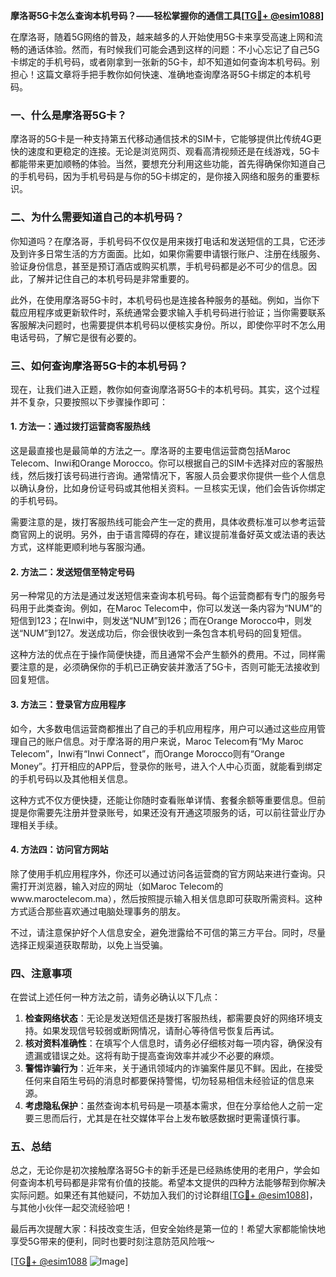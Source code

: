 **摩洛哥5G卡怎么查询本机号码？——轻松掌握你的通信工具[[TG💪+ @esim1088](https://t.me/s/esim1088)]**

在摩洛哥，随着5G网络的普及，越来越多的人开始使用5G卡来享受高速上网和流畅的通话体验。然而，有时候我们可能会遇到这样的问题：不小心忘记了自己5G卡绑定的手机号码，或者刚拿到一张新的5G卡，却不知道如何查询本机号码。别担心！这篇文章将手把手教你如何快速、准确地查询摩洛哥5G卡绑定的本机号码。

### 一、什么是摩洛哥5G卡？

摩洛哥的5G卡是一种支持第五代移动通信技术的SIM卡，它能够提供比传统4G更快的速度和更稳定的连接。无论是浏览网页、观看高清视频还是在线游戏，5G卡都能带来更加顺畅的体验。当然，要想充分利用这些功能，首先得确保你知道自己的手机号码，因为手机号码是与你的5G卡绑定的，是你接入网络和服务的重要标识。

### 二、为什么需要知道自己的本机号码？

你知道吗？在摩洛哥，手机号码不仅仅是用来拨打电话和发送短信的工具，它还涉及到许多日常生活的方方面面。比如，如果你需要申请银行账户、注册在线服务、验证身份信息，甚至是预订酒店或购买机票，手机号码都是必不可少的信息。因此，了解并记住自己的本机号码是非常重要的。

此外，在使用摩洛哥5G卡时，本机号码也是连接各种服务的基础。例如，当你下载应用程序或更新软件时，系统通常会要求输入手机号码进行验证；当你需要联系客服解决问题时，也需要提供本机号码以便核实身份。所以，即使你平时不怎么用电话号码，了解它是很有必要的。

### 三、如何查询摩洛哥5G卡的本机号码？

现在，让我们进入正题，教你如何查询摩洛哥5G卡的本机号码。其实，这个过程并不复杂，只要按照以下步骤操作即可：

#### 1. 方法一：通过拨打运营商客服热线

这是最直接也是最简单的方法之一。摩洛哥的主要电信运营商包括Maroc Telecom、Inwi和Orange Morocco。你可以根据自己的SIM卡选择对应的客服热线，然后拨打该号码进行咨询。通常情况下，客服人员会要求你提供一些个人信息以确认身份，比如身份证号码或其他相关资料。一旦核实无误，他们会告诉你绑定的手机号码。

需要注意的是，拨打客服热线可能会产生一定的费用，具体收费标准可以参考运营商官网上的说明。另外，由于语言障碍的存在，建议提前准备好英文或法语的表达方式，这样能更顺利地与客服沟通。

#### 2. 方法二：发送短信至特定号码

另一种常见的方法是通过发送短信来查询本机号码。每个运营商都有专门的服务号码用于此类查询。例如，在Maroc Telecom中，你可以发送一条内容为“NUM”的短信到123；在Inwi中，则发送“NUM”到126；而在Orange Morocco中，则发送“NUM”到127。发送成功后，你会很快收到一条包含本机号码的回复短信。

这种方法的优点在于操作简便快捷，而且通常不会产生额外的费用。不过，同样需要注意的是，必须确保你的手机已正确安装并激活了5G卡，否则可能无法接收到回复短信。

#### 3. 方法三：登录官方应用程序

如今，大多数电信运营商都推出了自己的手机应用程序，用户可以通过这些应用管理自己的账户信息。对于摩洛哥的用户来说，Maroc Telecom有“My Maroc Telecom”，Inwi有“Inwi Connect”，而Orange Morocco则有“Orange Money”。打开相应的APP后，登录你的账号，进入个人中心页面，就能看到绑定的手机号码以及其他相关信息。

这种方式不仅方便快捷，还能让你随时查看账单详情、套餐余额等重要信息。但前提是你需要先注册并登录账号，如果还没有开通这项服务的话，可以前往营业厅办理相关手续。

#### 4. 方法四：访问官方网站

除了使用手机应用程序外，你还可以通过访问各运营商的官方网站来进行查询。只需打开浏览器，输入对应的网址（如Maroc Telecom的www.maroctelecom.ma），然后按照提示输入相关信息即可获取所需资料。这种方式适合那些喜欢通过电脑处理事务的朋友。

不过，请注意保护好个人信息安全，避免泄露给不可信的第三方平台。同时，尽量选择正规渠道获取帮助，以免上当受骗。

### 四、注意事项

在尝试上述任何一种方法之前，请务必确认以下几点：

1. **检查网络状态**：无论是发送短信还是拨打客服热线，都需要良好的网络环境支持。如果发现信号较弱或断网情况，请耐心等待信号恢复后再试。
2. **核对资料准确性**：在填写个人信息时，请务必仔细核对每一项内容，确保没有遗漏或错误之处。这将有助于提高查询效率并减少不必要的麻烦。
3. **警惕诈骗行为**：近年来，关于通讯领域内的诈骗案件屡见不鲜。因此，在接受任何来自陌生号码的消息时都要保持警惕，切勿轻易相信未经验证的信息来源。
4. **考虑隐私保护**：虽然查询本机号码是一项基本需求，但在分享给他人之前一定要三思而后行，尤其是在社交媒体平台上发布敏感数据时更需谨慎行事。

### 五、总结

总之，无论你是初次接触摩洛哥5G卡的新手还是已经熟练使用的老用户，学会如何查询本机号码都是非常有价值的技能。希望本文提供的四种方法能够帮到你解决实际问题。如果还有其他疑问，不妨加入我们的讨论群组[[TG💪+ @esim1088](https://t.me/s/esim1088)]，与其他小伙伴一起交流经验吧！

最后再次提醒大家：科技改变生活，但安全始终是第一位的！希望大家都能愉快地享受5G带来的便利，同时也要时刻注意防范风险哦～

[[TG💪+ @esim1088](https://t.me/s/esim1088) ![Image](https://i.postimg.cc/4NQfJmqS/Snipaste-2025-05-13-00-14-12.png)]
